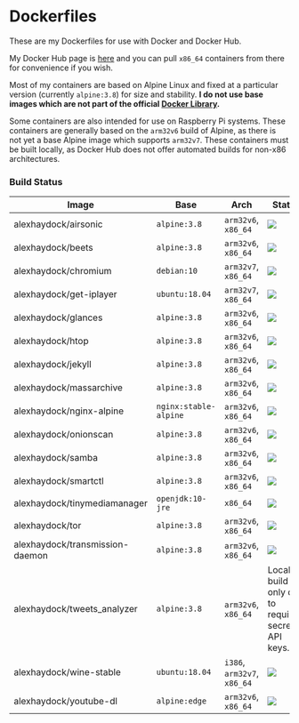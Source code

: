 # Dockerfiles
These are my Dockerfiles for use with Docker and Docker Hub.

My Docker Hub page is [here](https://hub.docker.com/u/alexhaydock/) and you can pull `x86_64` containers from there for convenience if you wish.

Most of my containers are based on Alpine Linux and fixed at a particular version (currently `alpine:3.8`) for size and stability. **I do not use base images which are not part of the official [Docker Library](https://github.com/docker-library/official-images).**

Some containers are also intended for use on Raspberry Pi systems. These containers are generally based on the `arm32v6` build of Alpine, as there is not yet a base Alpine image which supports `arm32v7`. These containers must be built locally, as Docker Hub does not offer automated builds for non-x86 architectures.

### Build Status
| Image                           | Base                  | Arch                        | Status                                                                                                                                                   |
|---------------------------------|-----------------------|-----------------------------|----------------------------------------------------------------------------------------------------------------------------------------------------------|
| alexhaydock/airsonic            | `alpine:3.8`          | `arm32v6`, `x86_64`         | [![](https://images.microbadger.com/badges/image/alexhaydock/airsonic.svg)](https://hub.docker.com/r/alexhaydock/airsonic "Badge")                       |
| alexhaydock/beets               | `alpine:3.8`          | `arm32v6`, `x86_64`         | [![](https://images.microbadger.com/badges/image/alexhaydock/beets.svg)](https://hub.docker.com/r/alexhaydock/beets "Badge")                             |
| alexhaydock/chromium            | `debian:10`           | `arm32v7`, `x86_64`         | [![](https://images.microbadger.com/badges/image/alexhaydock/chromium.svg)](https://hub.docker.com/r/alexhaydock/chromium "Badge")                       |
| alexhaydock/get-iplayer         | `ubuntu:18.04`        | `arm32v7`, `x86_64`         | [![](https://images.microbadger.com/badges/image/alexhaydock/get-iplayer.svg)](https://hub.docker.com/r/alexhaydock/get-iplayer "Badge")                 |
| alexhaydock/glances             | `alpine:3.8`          | `arm32v6`, `x86_64`         | [![](https://images.microbadger.com/badges/image/alexhaydock/glances.svg)](https://hub.docker.com/r/alexhaydock/glances "Badge")                         |
| alexhaydock/htop                | `alpine:3.8`          | `arm32v6`, `x86_64`         | [![](https://images.microbadger.com/badges/image/alexhaydock/htop.svg)](https://hub.docker.com/r/alexhaydock/htop "Badge")                               |
| alexhaydock/jekyll              | `alpine:3.8`          | `arm32v6`, `x86_64`         | [![](https://images.microbadger.com/badges/image/alexhaydock/jekyll.svg)](https://hub.docker.com/r/alexhaydock/jekyll "Badge")                           |
| alexhaydock/massarchive         | `alpine:3.8`          | `arm32v6`, `x86_64`         | [![](https://images.microbadger.com/badges/image/alexhaydock/massarchive.svg)](https://hub.docker.com/r/alexhaydock/massarchive "Badge")                 |
| alexhaydock/nginx-alpine        | `nginx:stable-alpine` | `arm32v6`, `x86_64`         | [![](https://images.microbadger.com/badges/image/alexhaydock/nginx-alpine.svg)](https://hub.docker.com/r/alexhaydock/nginx-alpine "Badge")               |
| alexhaydock/onionscan           | `alpine:3.8`          | `arm32v6`, `x86_64`         | [![](https://images.microbadger.com/badges/image/alexhaydock/onionscan.svg)](https://hub.docker.com/r/alexhaydock/onionscan "Badge")                     |
| alexhaydock/samba               | `alpine:3.8`          | `arm32v6`, `x86_64`         | [![](https://images.microbadger.com/badges/image/alexhaydock/samba.svg)](https://hub.docker.com/r/alexhaydock/samba "Badge") |
| alexhaydock/smartctl            | `alpine:3.8`          | `arm32v6`, `x86_64`         | [![](https://images.microbadger.com/badges/image/alexhaydock/smartctl.svg)](https://hub.docker.com/r/alexhaydock/smartctl "Badge")                       |
| alexhaydock/tinymediamanager    | `openjdk:10-jre`      | `x86_64`                    | [![](https://images.microbadger.com/badges/image/alexhaydock/tinymediamanager.svg)](https://hub.docker.com/r/alexhaydock/tinymediamanager "Badge")       |
| alexhaydock/tor                 | `alpine:3.8`          | `arm32v6`, `x86_64`         | [![](https://images.microbadger.com/badges/image/alexhaydock/tor.svg)](https://hub.docker.com/r/alexhaydock/tor "Badge")                                 |
| alexhaydock/transmission-daemon | `alpine:3.8`          | `arm32v6`, `x86_64`         | [![](https://images.microbadger.com/badges/image/alexhaydock/transmission-daemon.svg)](https://hub.docker.com/r/alexhaydock/transmission-daemon "Badge") |
| alexhaydock/tweets_analyzer     | `alpine:3.8`          | `arm32v6`, `x86_64`         | Local build only due to requiring secret API keys.                                                                                                       |
| alexhaydock/wine-stable         | `ubuntu:18.04`        | `i386`, `arm32v7`, `x86_64` | [![](https://images.microbadger.com/badges/image/alexhaydock/wine-stable.svg)](https://hub.docker.com/r/alexhaydock/wine-stable "Badge")                 |
| alexhaydock/youtube-dl          | `alpine:edge`         | `arm32v6`, `x86_64`         | [![](https://images.microbadger.com/badges/image/alexhaydock/youtube-dl.svg)](https://hub.docker.com/r/alexhaydock/youtube-dl "Badge")                   |
